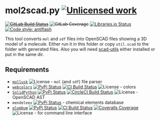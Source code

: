 mol2scad.py [![Unlicensed work](https://raw.githubusercontent.com/unlicense/unlicense.org/master/static/favicon.png)](https://unlicense.org/)
===============
~~[![GitLab Build Status](https://gitlab.com/KOLANICH/mol2scad.py/badges/master/pipeline.svg)](https://gitlab.com/KOLANICH/mol2scad.py/pipelines/master/latest)~~
~~![GitLab Coverage](https://gitlab.com/KOLANICH/mol2scad.py/badges/master/coverage.svg)~~
[![Libraries.io Status](https://img.shields.io/librariesio/github/KOLANICH/mol2scad.py.svg)](https://libraries.io/github/KOLANICH/mol2scad.py)
[![Code style: antiflash](https://img.shields.io/badge/code%20style-antiflash-FFF.svg)](https://codeberg.org/KOLANICH-tools/antiflash.py)

This tool converts `mol` and `sdf` files into OpenSCAD files showing a 3D model of a molecule. Either run it in this folder or copy `util.scad` to the folder with generated files. Also you will need [scad-utils](https://github.com/OskarLinde/scad-utils.git) either installed or put in the same dir.

Requirements
------------
* [`mollusk`](https://github.com/georglind/mollusk) ![License](https://img.shields.io/github/license/georglind/mollusk.svg) - `mol` (and `sdf`) file parser
* [`webcolors`](https://github.com/ubernostrum/webcolors) [![PyPi Status](https://img.shields.io/pypi/v/webcolors.svg)](https://pypi.python.org/pypi/webcolors) [![CI Build Status](https://github.com/ubernostrum/webcolors/workflows/CI/badge.svg)](https://github.com/ubernostrum/webcolors/actions?query=workflow%3ACI) ![License](https://img.shields.io/github/license/ubernostrum/webcolors.svg) - colors
* [`SolidPython`](https://github.com/SolidCode/SolidPython) [![PyPi Status](https://img.shields.io/pypi/v/plumbum.svg)](https://pypi.python.org/pypi/solid) [![CircleCI Build Status](https://circleci.com/gh/SolidCode/SolidPython.svg?style=shield)](https://circleci.com/gh/SolidCode/SolidPython) ![License](https://img.shields.io/github/license/SolidCode/SolidPython.svg) - OpenSCAD AST
* `mendeleev` [![PyPi Status](https://img.shields.io/pypi/v/mendeleev.svg)](https://pypi.org/pypi/mendeleev) - chemical elements database
* [`plumbum`](https://github.com/tomerfiliba/plumbum) [![PyPi Status](https://img.shields.io/pypi/v/plumbum.svg)](https://pypi.org/pypi/plumbum)
  [![CI Build Status](https://github.com/tomerfiliba/plumbum/workflows/CI/badge.svg)](https://github.com/tomerfiliba/plumbum/actions)
  [![Coveralls Coverage](https://coveralls.io/repos/tomerfiliba/plumbum/badge.svg?branch=master&service=github)](https://coveralls.io/github/tomerfiliba/plumbum?branch=master)
 ![License](https://img.shields.io/github/license/tomerfiliba/plumbum.svg) - for command line interface
